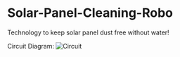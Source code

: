 # Solar-Panel-Cleaning-Robo
Technology to keep solar panel dust free without water!

Circuit Diagram:
![Circuit](https://user-images.githubusercontent.com/69194631/167133138-7dda786c-a4b4-4573-9913-253cc71143ad.png)
